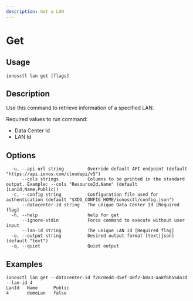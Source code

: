 ```yaml
---
description: Get a LAN
---
```


# Get

## Usage

```text
ionosctl lan get [flags]
```

## Description

Use this command to retrieve information of a specified LAN.

Required values to run command:

* Data Center Id
* LAN Id

## Options

```text
  -u, --api-url string         Override default API endpoint (default "https://api.ionos.com/cloudapi/v5")
      --cols strings           Columns to be printed in the standard output. Example: --cols "ResourceId,Name" (default [LanId,Name,Public])
  -c, --config string          Configuration file used for authentication (default "$XDG_CONFIG_HOME/ionosctl/config.json")
      --datacenter-id string   The unique Data Center Id [Required flag]
  -h, --help                   help for get
      --ignore-stdin           Force command to execute without user input
      --lan-id string          The unique LAN Id [Required flag]
  -o, --output string          Desired output format [text|json] (default "text")
  -q, --quiet                  Quiet output
```

## Examples

```text
ionosctl lan get --datacenter-id f28c0edd-d5ef-48f2-b8a3-aa8f6b55da3d --lan-id 4
LanId   Name      Public
4       demoLan   false
```

